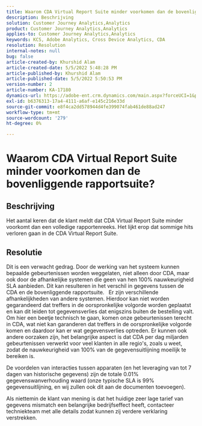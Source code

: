 ```yaml
---
title: Waarom CDA Virtual Report Suite minder voorkomen dan de bovenliggende rapportsuite?
description: Beschrijving
solution: Customer Journey Analytics,Analytics
product: Customer Journey Analytics,Analytics
applies-to: Customer Journey Analytics,Analytics
keywords: KCS, Adobe Analytics, Cross Device Analytics, CDA
resolution: Resolution
internal-notes: null
bug: false
article-created-by: Khurshid Alam
article-created-date: 5/5/2022 5:48:28 PM
article-published-by: Khurshid Alam
article-published-date: 5/5/2022 5:50:53 PM
version-number: 2
article-number: KA-17180
dynamics-url: https://adobe-ent.crm.dynamics.com/main.aspx?forceUCI=1&pagetype=entityrecord&etn=knowledgearticle&id=d68d7791-9bcc-ec11-a7b5-6045bd00dbbc
exl-id: b6376313-17a4-4111-a6af-e145c216e33d
source-git-commit: e8f4ca2dd578944d4fe399074fab461de88ad247
workflow-type: tm+mt
source-wordcount: '279'
ht-degree: 0%

---
```


# Waarom CDA Virtual Report Suite minder voorkomen dan de bovenliggende rapportsuite?

## Beschrijving


Het aantal keren dat de klant meldt dat CDA Virtual Report Suite minder voorkomt dan een volledige rapportenreeks. Het lijkt erop dat sommige hits verloren gaan in de CDA Virtual Report Suite.


## Resolutie


Dit is een verwacht gedrag. Door de werking van het systeem kunnen bepaalde gebeurtenissen worden weggelaten, niet alleen door CDA, maar ook door de afhankelijke systemen die geen van hen 100% nauwkeurigheid SLA aanbieden. Dit kan resulteren in het verschil in gegevens tussen de CDA en de bovenliggende rapportsuite.
 
Er zijn verschillende afhankelijkheden van andere systemen. Hierdoor kan niet worden gegarandeerd dat treffers in de oorspronkelijke volgorde worden geplaatst en kan dit leiden tot gegevensverlies dat enigszins buiten de bestelling valt. Om hier een beetje technisch te gaan, komen onze gebeurtenissen terecht in CDA, wat niet kan garanderen dat treffers in de oorspronkelijke volgorde komen en daardoor kan er wat gegevensverlies optreden. Er kunnen ook andere oorzaken zijn, het belangrijke aspect is dat CDA per dag miljarden gebeurtenissen verwerkt voor veel klanten in alle regio&#39;s, zoals u weet, zodat de nauwkeurigheid van 100% van de gegevensuitlijning moeilijk te bereiken is.

De voordelen van interacties tussen apparaten (en het leveraging van tot 7 dagen van historische gegevens) zijn de totale 0.01% gegevenswanverhouding waard (onze typische SLA is 99% gegevensuitlijning, en wij zullen ook dit aan de documenten toevoegen).

Als niettemin de klant van mening is dat het huidige zeer lage tarief van gegevens mismatch een belangrijke bedrijfseffect heeft, contacteer techniekteam met alle details zodat kunnen zij verdere verklaring verstrekken.
